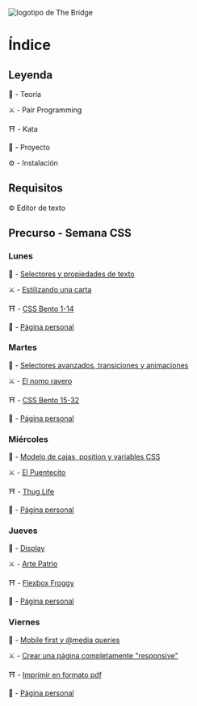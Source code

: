 ![logotipo de The Bridge](https://user-images.githubusercontent.com/27650532/77754601-e8365180-702b-11ea-8bed-5bc14a43f869.png  "logotipo de The Bridge")

# Índice

## Leyenda

:scroll: - Teoría

:crossed_swords: - Pair Programming

:shinto_shrine: - Kata

:european_castle: - Proyecto

:gear: - Instalación

## Requisitos

:gear: Editor de texto

## Precurso - Semana CSS

### Lunes

:scroll: - [Selectores y propiedades de texto](selectores_propiedades_texto.md)

:crossed_swords: - [Estilizando una carta](https://github.com/TheBridge-FullStackDeveloper/css-pp-estilizando-carta)

:shinto_shrine: - [CSS Bento 1-14](https://flukeout.github.io)

:european_castle: - [Página personal](https://github.com/TheBridge-FullStackDeveloper/proyectos-pagina-personal)

###  Martes

:scroll: - [Selectores avanzados, transiciones y animaciones](selectores_avanzados_transiciones_animaciones.md)

:crossed_swords: - [El nomo ravero]()

:shinto_shrine: - [CSS Bento 15-32](https://flukeout.github.io)

:european_castle: - [Página personal](https://github.com/TheBridge-FullStackDeveloper/proyectos-pagina-personal)


### Miércoles

:scroll: - [Modelo de cajas, position y variables CSS](box_model_position_var.md)

:crossed_swords: - [El Puentecito](https://github.com/TheBridge-FullStackDeveloper/css-pp-periodico)

:shinto_shrine: - [Thug Life](https://github.com/TheBridge-FullStackDeveloper/css-pp-thug-life)

:european_castle: - [Página personal](https://github.com/TheBridge-FullStackDeveloper/proyectos-pagina-personal)


### Jueves

:scroll: - [Display](display.md)

:crossed_swords: - [Arte Patrio]()

:shinto_shrine: - [Flexbox Froggy](https://flexboxfroggy.com/#es)

:european_castle: - [Página personal](https://github.com/TheBridge-FullStackDeveloper/proyectos-pagina-personal)


### Viernes

:scroll: - [Mobile first y @media queries](responsive.md)

:crossed_swords: - [Crear una página completamente "responsive"](https://github.com/TheBridge-FullStackDeveloper/css-pp-responsive)

:shinto_shrine: - [Imprimir en formato pdf]()

:european_castle: - [Página personal](https://github.com/TheBridge-FullStackDeveloper/proyectos-pagina-personal)
